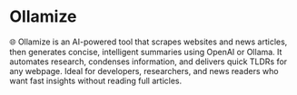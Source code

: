 # Ollamize
🌐 Ollamize is an AI-powered tool that scrapes websites and news articles, then generates concise, intelligent summaries using OpenAI or Ollama. It automates research, condenses information, and delivers quick TLDRs for any webpage. Ideal for developers, researchers, and news readers who want fast insights without reading full articles.
